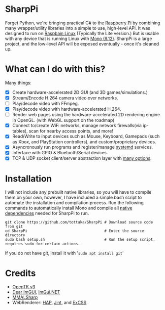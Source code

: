 # SharpPi
Forget Python, we're bringing practical C# to the [Raspberry Pi](https://www.raspberrypi.org/) by combining many wrapper/utility libraries into a simple to use, high-level API. It was designed to run on [Raspbain Linux](https://www.raspberrypi.org/software/operating-systems/) (Typically the Lite version.) But is usable with any device that is running Linux with [Mono (6.12)](https://www.mono-project.com/).
SharpPi is a large project, and the low-level API will be exposed eventually - once it's cleaned up.

# What can I do with this?
Many things:
- [x] Create hardware-accelerated 2D GUI (and 3D games/simulations.)
- [x] Stream/Encode H.264 camera video over networks.
- [ ] Play/decode video with FFmpeg.
- [x] Play/decode video with hardware-accelerated H.264.
- [ ] Render web pages using the hardware-accelerated 2D rendering engine in OpenGL. (with WebGL support on the roadmap)
- [x] Connect to/create WiFi networks, manage network firewalls(via ip-tables), scan for nearby access points, and more!
- [x] Read/Write to input devices such as Mouse, Keyboard, Gamepads (such as Xbox, and PlayStation controllers), and custom/proprietary devices.
- [x] Asyncronously run programs and register/manage [systemd](https://systemd.io/) services.
- [x] Interface with GPIO & Bluetooth/Serial devices.
- [x] TCP & UDP socket client/server abstraction layer with [many options](https://github.com/tottaka/SharpPi).

# Installation
I will not include any prebuilt native libraries, so you will have to compile them on your own, however, I have included a simple bash script to automate the installation and compilation process.
Run the following commands to automatically install Mono and compile all [native dependencies](https://github.com/tottaka/SharpPi/tree/master/deps/) needed for SharpPi to run.
```
git clone https://github.com/tottaka/SharpPi # Download source code from git
cd SharpPi                                   # Enter the source directory
sudo bash setup.sh                           # Run the setup script, requires sudo for certain actions.
```
If you do not have git, install it with '```sudo apt install git```'

# Credits
- [OpenTK v3](https://github.com/opentk/opentk/tree/3.x)
- [Dear ImGUI](https://github.com/ocornut/imgui), [ImGui.NET](https://github.com/mellinoe/ImGui.NET)
- [MMALSharp](https://github.com/techyian/MMALSharp)
- WebRenderer: [HAP](https://html-agility-pack.net/), [Jint](https://github.com/sebastienros/jint), and [ExCSS](https://github.com/TylerBrinks/ExCSS).
